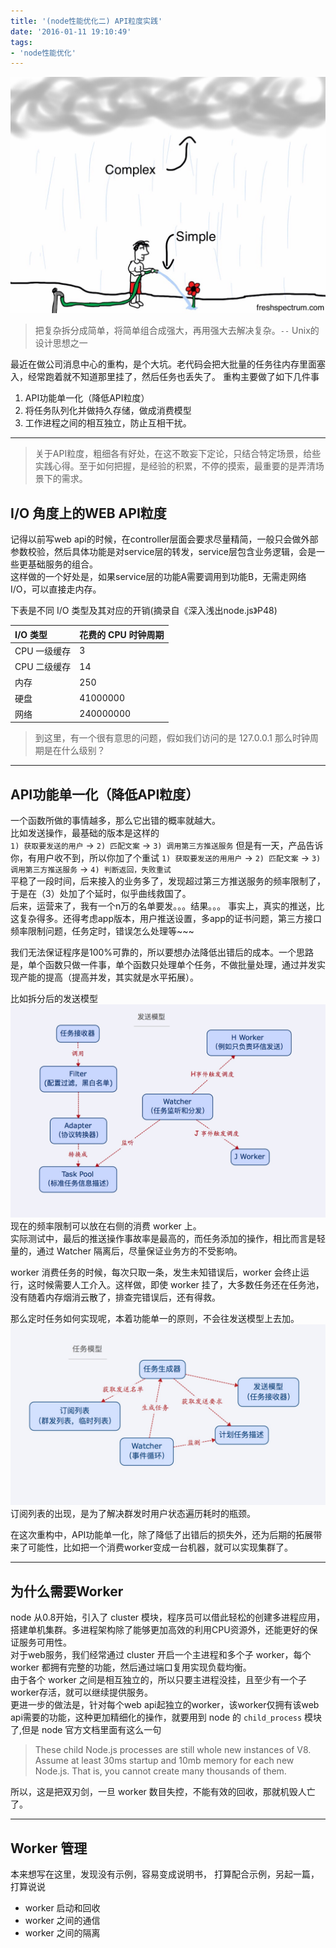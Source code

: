 ```yaml
---
title: '(node性能优化二) API粒度实践'
date: '2016-01-11 19:10:49'
tags:
- 'node性能优化'
---
```


![simple vs complex](../images/wpid-Photo-Apr-4-2013-105-PM.jpg)

>把复杂拆分成简单，将简单组合成强大，再用强大去解决复杂。`--` Unix的设计思想之一

最近在做公司消息中心的重构，是个大坑。老代码会把大批量的任务往内存里面塞入，经常跑着就不知道那里挂了，然后任务也丢失了。
重构主要做了如下几件事
1. API功能单一化（降低API粒度）
2. 将任务队列化并做持久存储，做成消费模型
3. 工作进程之间的相互独立，防止互相干扰。

---
<!-- more -->

> 关于API粒度，粗细各有好处，在这不敢妄下定论，只结合特定场景，给些实践心得。至于如何把握，是经验的积累，不停的摸索，最重要的是弄清场景下的需求。

## I/O 角度上的WEB API粒度
记得以前写web api的时候，在controller层面会要求尽量精简，一般只会做外部参数校验，然后具体功能是对service层的转发，service层包含业务逻辑，会是一些更基础服务的组合。  
这样做的一个好处是，如果service层的功能A需要调用到功能B，无需走网络I/O，可以直接走内存。  

下表是不同 I/O 类型及其对应的开销(摘录自《深入浅出node.js》P48)

| I/O 类型     | 花费的 CPU 时钟周期
| :---         | :---
| CPU 一级缓存 | 3
| CPU 二级缓存 | 14
| 内存         | 250
| 硬盘         | 41000000
| 网络         | 240000000

> 到这里，有一个很有意思的问题，假如我们访问的是 127.0.0.1 那么时钟周期是在什么级别？

---

## API功能单一化（降低API粒度）
一个函数所做的事情越多，那么它出错的概率就越大。  
比如发送操作，最基础的版本是这样的  
`1) 获取要发送的用户` -> `2) 匹配文案` -> `3) 调用第三方推送服务`
但是有一天，产品告诉你，有用户收不到，所以你加了个重试
`1) 获取要发送的用用户` -> `2) 匹配文案` -> `3) 调用第三方推送服务` -> `4) 判断返回，失败重试`  
平稳了一段时间，后来接入的业务多了，发现超过第三方推送服务的频率限制了，于是在（3）处加了个延时，似乎曲线救国了。  
后来，运营来了，我有一个n万的名单要发。。。结果。。。
事实上，真实的推送，比这复杂得多。还得考虑app版本，用户推送设置，多app的证书问题，第三方接口频率限制问题，任务定时，错误怎么处理等~~~

我们无法保证程序是100%可靠的，所以要想办法降低出错后的成本。一个思路是，单个函数只做一件事，单个函数只处理单个任务，不做批量处理，通过并发实现产能的提高（提高并发，其实就是水平拓展）。  

比如拆分后的发送模型
![发送模型](../images/push-send-model.png)
现在的频率限制可以放在右侧的消费 worker 上。  
实际测试中，最后的推送操作事故率是最高的，而任务添加的操作，相比而言是轻量的，通过 Watcher 隔离后，尽量保证业务方的不受影响。

worker 消费任务的时候，每次只取一条，发生未知错误后，worker 会终止运行，这时候需要人工介入。这样做，即使 worker 挂了，大多数任务还在任务池，没有随着内存烟消云散了，排查完错误后，还有得救。

那么定时任务如何实现呢，本着功能单一的原则，不会往发送模型上去加。
![任务模型](../images/push-schedule-model.png)
订阅列表的出现，是为了解决群发时用户状态遍历耗时的瓶颈。

在这次重构中，API功能单一化，除了降低了出错后的损失外，还为后期的拓展带来了可能性，比如把一个消费worker变成一台机器，就可以实现集群了。

---

## 为什么需要Worker
node 从0.8开始，引入了 cluster 模块，程序员可以借此轻松的创建多进程应用，搭建单机集群。多进程架构除了能够更加高效的利用CPU资源外，还能更好的保证服务可用性。  
对于web服务，我们经常通过 cluster 开启一个主进程和多个子 worker，每个 worker 都拥有完整的功能，然后通过端口复用实现负载均衡。  
由于各个 worker 之间是相互独立的，所以只要主进程没挂，且至少有一个子worker存活，就可以继续提供服务。  
更进一步的做法是，针对每个web api起独立的worker，该worker仅拥有该web api需要的功能，这种更加精细化的操作，就要用到 node 的 `child_process` 模块了,但是 node 官方文档里面有这么一句  

>These child Node.js processes are still whole new instances of V8. Assume at least 30ms startup and 10mb memory for each new Node.js. That is, you cannot create many thousands of them.

所以，这是把双刃剑，一旦 worker 数目失控，不能有效的回收，那就机毁人亡了。  

---

## Worker 管理
本来想写在这里，发现没有示例，容易变成说明书，
打算配合示例，另起一篇，打算说说

* worker 启动和回收
* worker 之间的通信
* worker 之间的隔离

